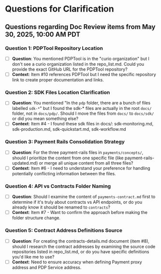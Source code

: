 # Questions for Clarification

## Questions regarding Doc Review items from May 30, 2025, 10:00 AM PDT

### Question 1: PDPTool Repository Location
- [ ] **Question**: You mentioned PDPTool is in the "curio organization" but I don't see a curio organization listed in the repo_list.md. Could you provide the exact GitHub URL for the PDPTool repository?
- [ ] **Context**: Item #10 references PDPTool but I need the specific repository link to create proper documentation and links.

### Question 2: SDK Files Location Clarification  
- [ ] **Question**: You mentioned "In the `pdp` folder, there are a bunch of files labelled `sdk-*`" but I found the sdk-* files are actually in the root `docs/` folder, not in `docs/pdp/`. Should I move the files from `docs/` to `docs/sdk/` or did you mean something else?
- [ ] **Context**: Item #4 - I found these sdk files in docs/: sdk-monitoring.md, sdk-production.md, sdk-quickstart.md, sdk-workflow.md

### Question 3: Payment Rails Consolidation Strategy
- [ ] **Question**: For the three payment-rails files in `payments/concepts/`, should I prioritize the content from one specific file (like payment-rails-updated.md) or merge all unique content from all three files?
- [ ] **Context**: Item #6 - I need to understand your preference for handling potentially conflicting information between the files.

### Question 4: API vs Contracts Folder Naming
- [ ] **Question**: Should I examine the content of `payments-contract.md` first to determine if it's truly about contracts vs API endpoints, or do you already know it should be renamed to `contracts`?
- [ ] **Context**: Item #7 - Want to confirm the approach before making the folder structure change.

### Question 5: Contract Address Definitions Source
- [ ] **Question**: For creating the contracts-details.md document (item #8), should I research the contract addresses by examining the source code repositories listed in repo_list.md, or do you have specific definitions you'd like me to use?
- [ ] **Context**: Need to ensure accuracy when defining Payment proxy address and PDP Service address.
